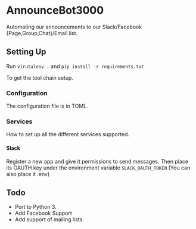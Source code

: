 # AnnounceBot3000
Automating our announcements to our Slack/Facebook {Page,Group,Chat}/Email list.

## Setting Up

Run `virutalenv .` and `pip install -r requirements.txt`

To get the tool chain setup.

### Configuration

The configuration file is in TOML.

### Services

How to set up all the different services supported.

#### Slack

Register a new app and give it permissions to send messages. Then place its
OAUTH key under the environment variable `SLACK_OAUTH_TOKEN` (You can also place
it .env)

## Todo

* Port to Python 3.
* Add Facebook Support
* Add support of mailing lists.
